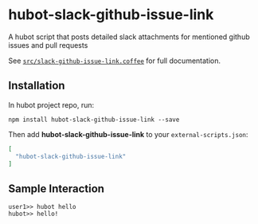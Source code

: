 # hubot-slack-github-issue-link

A hubot script that posts detailed slack attachments for mentioned github issues and pull requests

See [`src/slack-github-issue-link.coffee`](src/slack-github-issue-link.coffee) for full documentation.

## Installation

In hubot project repo, run:

`npm install hubot-slack-github-issue-link --save`

Then add **hubot-slack-github-issue-link** to your `external-scripts.json`:

```json
[
  "hubot-slack-github-issue-link"
]
```

## Sample Interaction

```
user1>> hubot hello
hubot>> hello!
```
